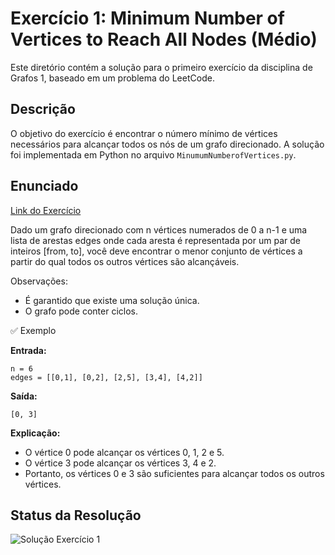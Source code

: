 # Exercício 1: Minimum Number of Vertices to Reach All Nodes (Médio)

Este diretório contém a solução para o primeiro exercício da disciplina de Grafos 1, baseado em um problema do LeetCode.

## Descrição
O objetivo do exercício é encontrar o número mínimo de vértices necessários para alcançar todos os nós de um grafo direcionado. A solução foi implementada em Python no arquivo `MinumumNumberofVertices.py`.

## Enunciado

[Link do Exercício](https://leetcode.com/problems/minimum-number-of-vertices-to-reach-all-nodes)

Dado um grafo direcionado com n vértices numerados de 0 a n-1 e uma lista de arestas edges onde cada aresta é representada por um par de inteiros [from, to], você deve encontrar o menor conjunto de vértices a partir do qual todos os outros vértices são alcançáveis.

Observações:

- É garantido que existe uma solução única.
- O grafo pode conter ciclos.

✅ Exemplo

**Entrada:**

```
n = 6
edges = [[0,1], [0,2], [2,5], [3,4], [4,2]]
```


**Saída:**

```
[0, 3]
```

**Explicação:**

- O vértice 0 pode alcançar os vértices 0, 1, 2 e 5.
- O vértice 3 pode alcançar os vértices 3, 4 e 2.
- Portanto, os vértices 0 e 3 são suficientes para alcançar todos os outros vértices.

## Status da Resolução
![Solução Exercício 1](../Imagens/Exercicio1-Solucao.png)